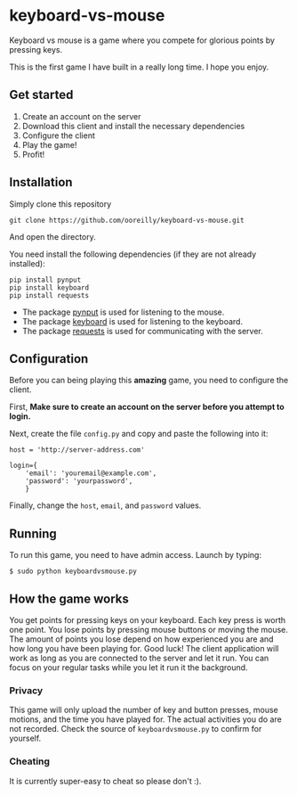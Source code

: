# keyboard-vs-mouse
Keyboard vs mouse is a game where you compete for glorious points by pressing keys.

This is the first game I have built in a really long time. I hope you enjoy.

## Get started
1. Create an account on the server
2. Download this client and install the necessary dependencies
3. Configure the client
4. Play the game!
5. Profit!

## Installation
Simply clone this repository
```
git clone https://github.com/ooreilly/keyboard-vs-mouse.git 
```
And open the directory.

You need install the following dependencies (if they are not already installed):
```
pip install pynput
pip install keyboard
pip install requests
```
* The package [pynput](https://github.com/moses-palmer/pynput) is used for listening to the mouse.
* The package [keyboard](https://github.com/boppreh/keyboard) is used for listening to the keyboard.
* The package [requests](http://docs.python-requests.org/en/master/) is used for communicating with the server.

## Configuration
Before you can being playing this **amazing** game, you need to configure the client. 

First, **Make sure to create an account on the server before you attempt to login.**

Next, create the file `config.py` and copy and paste the following into it:
```
host = 'http://server-address.com'

login={
    'email': 'youremail@example.com', 
    'password': 'yourpassword',
    }
```
Finally, change the `host`, `email`, and `password` values.

## Running
To run this game, you need to have admin access. Launch by typing:
```
$ sudo python keyboardvsmouse.py
```

## How the game works
You get points for pressing keys on your keyboard. Each key press is worth one point. You lose points by pressing mouse buttons or moving the mouse. The amount of points you lose depend on how experienced you are and how long you have been playing for. Good luck!
The client application will work as long as you are connected to the server and let it run. You can focus on your regular tasks while you let it run it the background. 

### Privacy
This game will only upload the number of key and button presses, mouse motions, and the time you have played for. The actual activities you do are not recorded. Check the source of `keyboardvsmouse.py` to confirm for yourself.  

### Cheating
It is currently super-easy to cheat so please don't :). 

